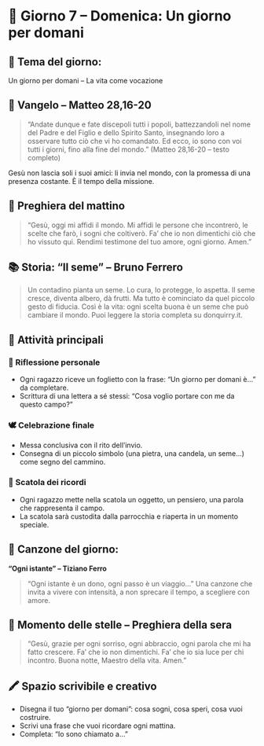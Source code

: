 # 📅 Giorno 7 – Domenica: Un giorno per domani

## 🌟 Tema del giorno:
Un giorno per domani – La vita come vocazione

## 📖 Vangelo – Matteo 28,16-20
> “Andate dunque e fate discepoli tutti i popoli, battezzandoli nel nome del Padre e del Figlio e dello Spirito Santo, insegnando loro a osservare tutto ciò che vi ho comandato. Ed ecco, io sono con voi tutti i giorni, fino alla fine del mondo.” (Matteo 28,16-20 – testo completo)

Gesù non lascia soli i suoi amici: li invia nel mondo, con la promessa di una presenza costante. È il tempo della missione.

## 🙏 Preghiera del mattino
> “Gesù, oggi mi affidi il mondo. Mi affidi le persone che incontrerò, le scelte che farò, i sogni che coltiverò. Fa’ che io non dimentichi ciò che ho vissuto qui. Rendimi testimone del tuo amore, ogni giorno. Amen.”

## 📚 Storia: “Il seme” – Bruno Ferrero
> Un contadino pianta un seme. Lo cura, lo protegge, lo aspetta.
> Il seme cresce, diventa albero, dà frutti. Ma tutto è cominciato da quel piccolo gesto di fiducia. Così è la vita: ogni scelta buona è un seme che può cambiare il mondo. Puoi leggere la storia completa su donquirry.it.

## 🎉 Attività principali

### 🧩 Riflessione personale
*   Ogni ragazzo riceve un foglietto con la frase: “Un giorno per domani è…” da completare.
*   Scrittura di una lettera a sé stessi: “Cosa voglio portare con me da questo campo?”

### 🕊️ Celebrazione finale
*   Messa conclusiva con il rito dell’invio.
*   Consegna di un piccolo simbolo (una pietra, una candela, un seme…) come segno del cammino.

### 💌 Scatola dei ricordi
*   Ogni ragazzo mette nella scatola un oggetto, un pensiero, una parola che rappresenta il campo.
*   La scatola sarà custodita dalla parrocchia e riaperta in un momento speciale.

## 🎵 Canzone del giorno:
**“Ogni istante” – Tiziano Ferro**
> “Ogni istante è un dono, ogni passo è un viaggio…” Una canzone che invita a vivere con intensità, a non sprecare il tempo, a scegliere con amore.

## 🌌 Momento delle stelle – Preghiera della sera
> “Gesù, grazie per ogni sorriso, ogni abbraccio, ogni parola che mi ha fatto crescere. Fa’ che io non dimentichi. Fa’ che io sia luce per chi incontro. Buona notte, Maestro della vita. Amen.”

## 🖍️ Spazio scrivibile e creativo
*   Disegna il tuo “giorno per domani”: cosa sogni, cosa speri, cosa vuoi costruire.
*   Scrivi una frase che vuoi ricordare ogni mattina.
*   Completa: “Io sono chiamato a…”
